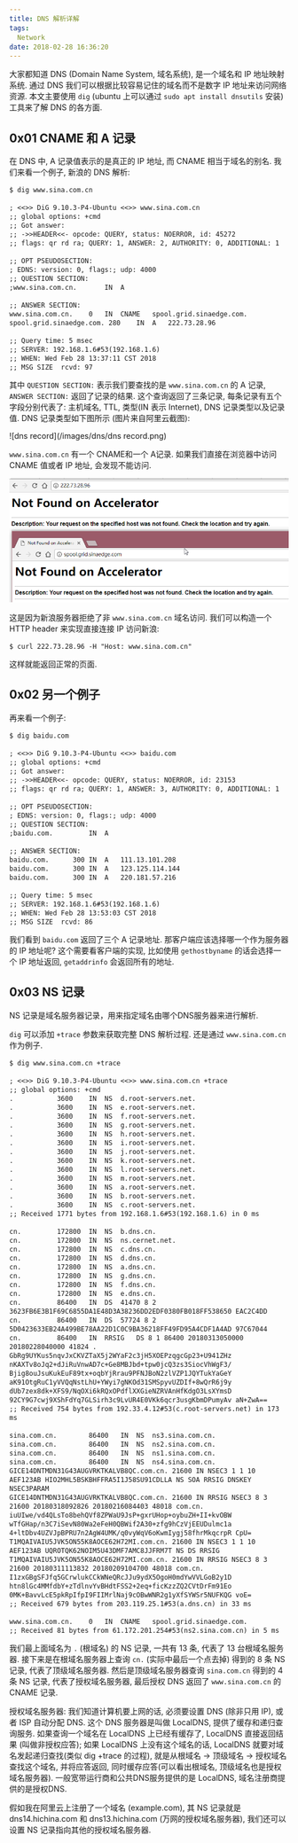 ```yaml
---
title: DNS 解析详解
tags: 
  Network
date: 2018-02-28 16:36:20
---
```



大家都知道 DNS (Domain Name System, 域名系统), 是一个域名和 IP 地址映射系统. 通过 DNS 我们可以根据比较容易记住的域名而不是数字 IP 地址来访问网络资源.
本文主要使用 `dig` (ubuntu 上可以通过 `sudo apt install dnsutils` 安装) 工具来了解 DNS 的各方面.
<!-- more -->

## 0x01 CNAME 和 A 记录
在 DNS 中, A 记录值表示的是真正的 IP 地址, 而 CNAME 相当于域名的别名.
我们来看一个例子, 新浪的 DNS 解析:

```shell
$ dig www.sina.com.cn

; <<>> DiG 9.10.3-P4-Ubuntu <<>> www.sina.com.cn
;; global options: +cmd
;; Got answer:
;; ->>HEADER<<- opcode: QUERY, status: NOERROR, id: 45272
;; flags: qr rd ra; QUERY: 1, ANSWER: 2, AUTHORITY: 0, ADDITIONAL: 1

;; OPT PSEUDOSECTION:
; EDNS: version: 0, flags:; udp: 4000
;; QUESTION SECTION:
;www.sina.com.cn.		IN	A

;; ANSWER SECTION:
www.sina.com.cn.	0	IN	CNAME	spool.grid.sinaedge.com.
spool.grid.sinaedge.com. 280	IN	A	222.73.28.96

;; Query time: 5 msec
;; SERVER: 192.168.1.6#53(192.168.1.6)
;; WHEN: Wed Feb 28 13:37:11 CST 2018
;; MSG SIZE  rcvd: 97
```

其中 `QUESTION SECTION:` 表示我们要查找的是 `www.sina.com.cn` 的 A 记录, `ANSWER SECTION:` 返回了记录的结果.
这个查询返回了三条记录, 每条记录有五个字段分别代表了: 主机域名, TTL, 类型(IN 表示 Internet), DNS 记录类型以及记录值. DNS 记录类型如下图所示 (图片来自阿里云截图):

![dns record](/images/dns/dns record.png)

`www.sina.com.cn` 有一个 CNAME和一个 A记录. 如果我们直接在浏览器中访问 CNAME 值或者 IP 地址, 会发现不能访问.

![error](/images/dns/error.png)

这是因为新浪服务器拒绝了非 `www.sina.com.cn` 域名访问. 我们可以构造一个 HTTP header 来实现直接连接 IP 访问新浪:
```shell
$ curl 222.73.28.96 -H "Host: www.sina.com.cn"
```
这样就能返回正常的页面.

## 0x02 另一个例子

再来看一个例子:

```
$ dig baidu.com                    

; <<>> DiG 9.10.3-P4-Ubuntu <<>> baidu.com
;; global options: +cmd
;; Got answer:
;; ->>HEADER<<- opcode: QUERY, status: NOERROR, id: 23153
;; flags: qr rd ra; QUERY: 1, ANSWER: 3, AUTHORITY: 0, ADDITIONAL: 1

;; OPT PSEUDOSECTION:
; EDNS: version: 0, flags:; udp: 4000
;; QUESTION SECTION:
;baidu.com.			IN	A

;; ANSWER SECTION:
baidu.com.		300	IN	A	111.13.101.208
baidu.com.		300	IN	A	123.125.114.144
baidu.com.		300	IN	A	220.181.57.216

;; Query time: 5 msec
;; SERVER: 192.168.1.6#53(192.168.1.6)
;; WHEN: Wed Feb 28 13:53:03 CST 2018
;; MSG SIZE  rcvd: 86
```

我们看到 `baidu.com` 返回了三个 A 记录地址. 那客户端应该选择哪一个作为服务器的 IP 地址呢?
这个需要看客户端的实现, 比如使用 `gethostbyname` 的话会选择一个 IP 地址返回,  `getaddrinfo` 会返回所有的地址.

## 0x03 NS 记录

NS 记录是域名服务器记录，用来指定域名由哪个DNS服务器来进行解析.

`dig` 可以添加 `+trace` 参数来获取完整 DNS 解析过程. 还是通过 `www.sina.com.cn` 作为例子.

```shell
$ dig www.sina.com.cn +trace

; <<>> DiG 9.10.3-P4-Ubuntu <<>> www.sina.com.cn +trace
;; global options: +cmd
.			3600	IN	NS	d.root-servers.net.
.			3600	IN	NS	e.root-servers.net.
.			3600	IN	NS	f.root-servers.net.
.			3600	IN	NS	g.root-servers.net.
.			3600	IN	NS	h.root-servers.net.
.			3600	IN	NS	i.root-servers.net.
.			3600	IN	NS	j.root-servers.net.
.			3600	IN	NS	k.root-servers.net.
.			3600	IN	NS	l.root-servers.net.
.			3600	IN	NS	m.root-servers.net.
.			3600	IN	NS	a.root-servers.net.
.			3600	IN	NS	b.root-servers.net.
.			3600	IN	NS	c.root-servers.net.
;; Received 1771 bytes from 192.168.1.6#53(192.168.1.6) in 0 ms

cn.			172800	IN	NS	b.dns.cn.
cn.			172800	IN	NS	ns.cernet.net.
cn.			172800	IN	NS	c.dns.cn.
cn.			172800	IN	NS	d.dns.cn.
cn.			172800	IN	NS	a.dns.cn.
cn.			172800	IN	NS	g.dns.cn.
cn.			172800	IN	NS	f.dns.cn.
cn.			172800	IN	NS	e.dns.cn.
cn.			86400	IN	DS	41470 8 2 3623FB6E3B1F69C6855DA1E48D3A38236DD2EDF0380FB018FF538650 EAC2C4DD
cn.			86400	IN	DS	57724 8 2 5D0423633EB24A499BE78AA22D1C0C9BA36218FF49FD95A4CDF1A4AD 97C67044
cn.			86400	IN	RRSIG	DS 8 1 86400 20180313050000 20180228040000 41824 . GbRg9UYKus5nqvJxCKVZTaX5j2WYaF2c3jH5XOEPzqgcGp23+U941ZHz nKAXTv8oJq2+dJiRuVnwAD7c+Ge8MBJbd+tpw0jcQ3zs3SiocVhWgF3/ Bjig8ouJsuKukEuF89tx+oqbYjRrau9PFNJBoN2zlVZP1JQYTukYaGeY aK91OtgRuC1yVVQqNstLhU+YWyi7gNKOd31SMSpyvUZDIf+8wQrR6j9y dUb7zex8dk+XFS9/NqOXi6kRQxOPdflXXGieNZRVAnHfKdgO3LsXYmsD 92CY9G7cwj9XShFdYq7GLSirh3c9LvUR4E0VKk6qcr3usgKbmDPumyAv aN+ZwA==
;; Received 754 bytes from 192.33.4.12#53(c.root-servers.net) in 173 ms

sina.com.cn.		86400	IN	NS	ns3.sina.com.cn.
sina.com.cn.		86400	IN	NS	ns2.sina.com.cn.
sina.com.cn.		86400	IN	NS	ns1.sina.com.cn.
sina.com.cn.		86400	IN	NS	ns4.sina.com.cn.
GICE14DNTMDN31G43AUGVRKTKALVB8QC.com.cn. 21600 IN NSEC3	1 1 10 AEF123AB HIO2MHL5BSKBHFFRA5I1J58SU91CDLLA NS SOA RRSIG DNSKEY NSEC3PARAM
GICE14DNTMDN31G43AUGVRKTKALVB8QC.com.cn. 21600 IN RRSIG	NSEC3 8 3 21600 20180318092826 20180216084403 48018 com.cn. iuUIwe/vd4QLsTo8behQVf8ZPWaU9JsP+gxrUHop+oybuZH+II+kvOBW wTfGHap/n3C7iSevN80Wa2eFeH0QBWif2A30+zfg9hCzVjEEUDulmc1a 4+ltDbv4UZVJpBPRU7n2AgW4UMK/q0vyWqV6oKwmIygj58fhrMkqcrpR CpU=
T1MQAIVAIU5JVK5ON55K8AOCE62H72MI.com.cn. 21600 IN NSEC3	1 1 10 AEF123AB UQROTQK62NOIM5U43DMF7AMC8JJFRM7T NS DS RRSIG
T1MQAIVAIU5JVK5ON55K8AOCE62H72MI.com.cn. 21600 IN RRSIG	NSEC3 8 3 21600 20180311113832 20180209104700 48018 com.cn. I1zxGBgSFJfq5GCrwlukCCkWNeQRcJJu9ydX5OgoH0mdYwVVLGoB2y1D htn8lGc4MMfdbY+zTdlnvYvBHdtFSS2+2eq+ficKzzZQ2CVtDrFm91Eo 0MK+BavvLcE5pkRpIfpI9FIIMrlNaj9cOBwWNR2g1yXfSYWSr5NUFKQG voE=
;; Received 679 bytes from 203.119.25.1#53(a.dns.cn) in 33 ms

www.sina.com.cn.	0	IN	CNAME	spool.grid.sinaedge.com.
;; Received 81 bytes from 61.172.201.254#53(ns2.sina.com.cn) in 5 ms

```

我们最上面域名为 `.` (根域名) 的 NS 记录, 一共有 13 条, 代表了 13 台根域名服务器. 接下来是在根域名服务器上查询 `cn.` (实际中最后一个点去掉) 得到的 8 条 NS 记录, 代表了顶级域名服务器. 然后是顶级域名服务器查询 `sina.com.cn` 得到的 4 条 NS 记录, 代表了授权域名服务器, 最后授权 DNS 返回了 `www.sina.com.cn` 的 CNAME 记录.

<div class="tip">
授权域名服务器: 我们知道计算机要上网的话, 必须要设置 DNS (除非只用 IP), 或者 ISP 自动分配 DNS. 这个 DNS 服务器是叫做 LocalDNS, 提供了缓存和递归查询服务. 如果查询一个域名在 LocalDNS 上已经有缓存了, LocalDNS 直接返回结果 (叫做非授权应答); 如果 LocalDNS 上没有这个域名的话, LocalDNS 就要对域名发起递归查找(类似 dig +trace 的过程), 就是从根域名 -> 顶级域名 -> 授权域名查找这个域名, 并将应答返回, 同时缓存应答(可以看出根域名, 顶级域名也是授权域名服务器). 一般宽带运行商和公共DNS服务提供的是 LocalDNS, 域名注册商提供的是授权DNS.
</div>

假如我在阿里云上注册了一个域名 (example.com), 其 NS 记录就是 dns14.hichina.com 和 dns13.hichina.com (万网的授权域名服务器), 我们还可以设置 NS 记录指向其他的授权域名服务器.
